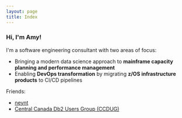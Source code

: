 ```yaml
---
layout: page
title: Index
---
```


### Hi, I'm Amy!

I'm a software engineering consultant with two areas of focus: 
* Bringing a modern data science approach to **mainframe capacity planning and performance management**
* Enabling **DevOps transformation** by migrating **z/OS infrastructure products** to CI/CD pipelines

Friends: 
* [neynt](https://neynt.ca/)
* [Central Canada Db2 Users Group (CCDUG)](https://ccdb2.ca/)